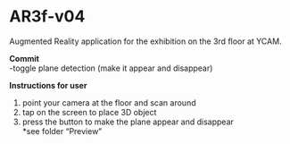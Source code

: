# AR3f-v04
Augmented Reality application for the exhibition on the 3rd floor at YCAM. <br/>

**Commit** <br/>
-toggle plane detection (make it appear and disappear) <br/> 

**Instructions for user** <br/>
1. point your camera at the floor and scan around <br/>
2. tap on the screen to place 3D object <br/>
3. press the button to make the plane appear and disappear <br/>
*see folder “Preview” <br/> 
